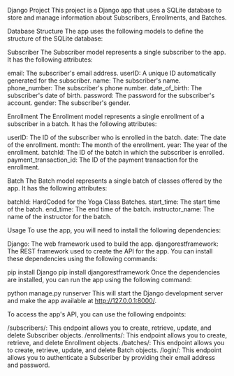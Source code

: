 Django Project
This project is a Django app that uses a SQLite database to store and manage information about Subscribers, Enrollments, and Batches.

Database Structure
The app uses the following models to define the structure of the SQLite database:

Subscriber
The Subscriber model represents a single subscriber to the app. It has the following attributes:

email: The subscriber's email address.
userID: A unique ID automatically generated for the subscriber.
name: The subscriber's name.
phone_number: The subscriber's phone number.
date_of_birth: The subscriber's date of birth.
password: The password for the subscriber's account.
gender: The subscriber's gender.


Enrollment
The Enrollment model represents a single enrollment of a subscriber in a batch. It has the following attributes:

userID: The ID of the subscriber who is enrolled in the batch.
date: The date of the enrollment.
month: The month of the enrollment.
year: The year of the enrollment.
batchId: The ID of the batch in which the subscriber is enrolled.
payment_transaction_id: The ID of the payment transaction for the enrollment.


Batch
The Batch model represents a single batch of classes offered by the app. It has the following attributes:

batchId: HardCoded for the Yoga Class Batches.
start_time: The start time of the batch.
end_time: The end time of the batch.
instructor_name: The name of the instructor for the batch.


Usage
To use the app, you will need to install the following dependencies:

Django: The web framework used to build the app.
djangorestframework: The REST framework used to create the API for the app.
You can install these dependencies using the following commands:


pip install Django
pip install djangorestframework
Once the dependencies are installed, you can run the app using the following command:


python manage.py runserver
This will start the Django development server and make the app available at http://127.0.0.1:8000/.

To access the app's API, you can use the following endpoints:

/subscribers/: This endpoint allows you to create, retrieve, update, and delete Subscriber objects.
/enrollments/: This endpoint allows you to create, retrieve, and delete Enrollment objects.
/batches/: This endpoint allows you to create, retrieve, update, and delete Batch objects.
/login/: This endpoint allows you to authenticate a Subscriber by providing their email address and password.